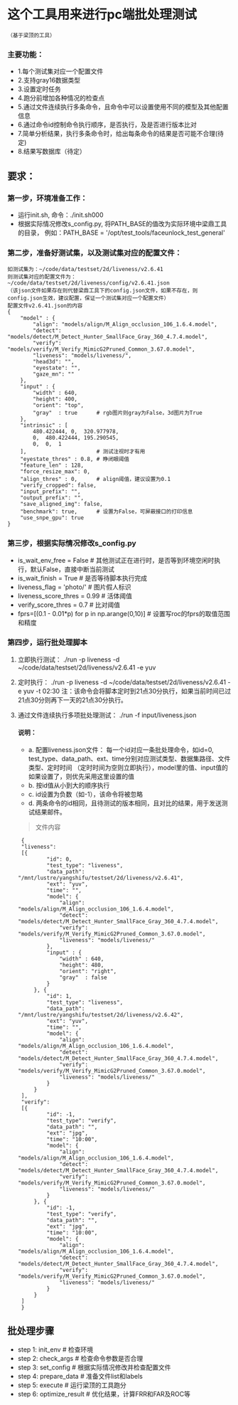 # 这个工具用来进行pc端批处理测试
    （基于梁顶的工具）
### 主要功能：
- 1.每个测试集对应一个配置文件
- 2.支持gray16数据类型
- 3.设置定时任务
- 4.跑分前增加各种情况的检查点
- 5.通过文件连续执行多条命令，且命令中可以设置使用不同的模型及其他配置信息
- 6.通过命令id控制命令执行顺序，是否执行，及是否进行版本比对
- 7.简单分析结果，执行多条命令时，给出每条命令的结果是否可能不合理(待定)
- 8.结果写数据库（待定）

## 要求：
### 第一步，环境准备工作：
- 运行init.sh, 命令：./init.sh000
- 根据实际情况修改s_config.py, 将PATH_BASE的值改为实际环境中梁鼎工具的目录， 例如：PATH_BASE = '/opt/test_tools/faceunlock_test_general'

### 第二步，准备好测试集，以及测试集对应的配置文件：
    如测试集为：~/code/data/testset/2d/liveness/v2.6.41
    则测试集对应的配置文件为：~/code/data/testset/2d/liveness/config/v2.6.41.json
    （该json文件如果存在则代替梁鼎工具下的config.json文件，如果不存在，则config.json生效，建议配置，保证一个测试集对应一个配置文件）
    配置文件v2.6.41.json的内容
    {
        "model" : {
            "align": "models/align/M_Align_occlusion_106_1.6.4.model",
            "detect": "models/detect/M_Detect_Hunter_SmallFace_Gray_360_4.7.4.model",
            "verify": "models/verify/M_Verify_MimicG2Pruned_Common_3.67.0.model",
            "liveness": "models/liveness/",
            "head3d": "",
            "eyestate": "",
            "gaze_mn": ""
        },
        "input" : {
            "width" : 640,
            "height": 400,
            "orient": "top",
            "gray"  : true      # rgb图片则gray为False，3d图片为True
        },
        "intrinsic" : [
            480.422444, 0,  320.977978,
            0,  480.422444, 195.290545,
            0,  0,  1
        ],                      # 测试注视时才有用
        "eyestate_thres" : 0.8, # 睁闭眼阈值
        "feature_len" : 128,
        "force_resize_max": 0,
        "align_thres" : 0,      # align阈值，建议设置为0.1
        "verify_cropped": false,
        "input_prefix": "",
        "output_prefix": "",
        "save_aligned_img": false,
        "benchmark": true,      # 设置为False，可屏蔽接口的打印信息
        "use_snpe_gpu": true
    }

### 第三步，根据实际情况修改s_config.py
- is_wait_env_free = False        # 其他测试正在进行时，是否等到环境空闲时执行，默认False，直接中断当前测试
- is_wait_finish = True       # 是否等待脚本执行完成
- liveness_flag = 'photo/'   # 图片假人标识
- liveness_score_thres = 0.99     # 活体阈值
- verify_score_thres = 0.7        # 比对阈值
- fprs=[(0.1 - 0.01*p) for p in np.arange(0,10)]      # 设置写roc的fprs的取值范围和精度


### 第四步，运行批处理脚本
1. 立即执行测试：
    ./run -p liveness -d ~/code/data/testset/2d/liveness/v2.6.41 -e yuv
2. 定时执行：
    ./run -p liveness -d ~/code/data/testset/2d/liveness/v2.6.41 -e yuv -t 02:30
    注：该命令会将脚本定时到21点30分执行，如果当前时间已过21点30分则再下一天的21点30分执行。
3. 通过文件连续执行多项批处理测试：
    ./run -f input/liveness.json
    #### 说明：
    - a. 配置liveness.json文件：
        每一个id对应一条批处理命令，如id=0, test_type、data_path、ext、time分别对应测试类型、数据集路径、文件类型、定时时间
        （定时时间为空则立即执行），model里的值、input值的如果设置了，则优先采用这里设置的值
    - b. 按id值从小到大的顺序执行
    - c. id设置为负数（如-1），该命令将被忽略
    - d. 两条命令的id相同，且待测试的版本相同，且对比的结果，用于发送测试结果邮件。
    > 文件内容

        {
        "liveness":
        [{
                "id": 0,
                "test_type": "liveness",
                "data_path": "/mnt/lustre/yangshifu/testset/2d/liveness/v2.6.41",
                "ext": "yuv",
                "time": "",
                "model": {
                    "align": "models/align/M_Align_occlusion_106_1.6.4.model",
                    "detect": "models/detect/M_Detect_Hunter_SmallFace_Gray_360_4.7.4.model",
                    "verify": "models/verify/M_Verify_MimicG2Pruned_Common_3.67.0.model",
                    "liveness": "models/liveness/"
                },
                "input" : {
                    "width" : 640,
                    "height": 480,
                    "orient": "right",
                    "gray"  : false
                }
            }, {
                "id": 1,
                "test_type": "liveness",
                "data_path": "/mnt/lustre/yangshifu/testset/2d/liveness/v2.6.42",
                "ext": "yuv",
                "time": "",
                "model": {
                    "align": "models/align/M_Align_occlusion_106_1.6.4.model",
                    "detect": "models/detect/M_Detect_Hunter_SmallFace_Gray_360_4.7.4.model",
                    "verify": "models/verify/M_Verify_MimicG2Pruned_Common_3.67.0.model",
                    "liveness": "models/liveness/"
                }
            }
        ],
        "verify":
        [{
                "id": -1,
                "test_type": "verify",
                "data_path": "",
                "ext": "jpg",
                "time": "10:00",
                "model": {
                    "align": "models/align/M_Align_occlusion_106_1.6.4.model",
                    "detect": "models/detect/M_Detect_Hunter_SmallFace_Gray_360_4.7.4.model",
                    "verify": "models/verify/M_Verify_MimicG2Pruned_Common_3.67.0.model",
                    "liveness": "models/liveness/"
                }
            }, {
                "id": -1,
                "test_type": "verify",
                "data_path": "",
                "ext": "jpg",
                "time": "10:00",
                "model": {
                    "align": "models/align/M_Align_occlusion_106_1.6.4.model",
                    "detect": "models/detect/M_Detect_Hunter_SmallFace_Gray_360_4.7.4.model",
                    "verify": "models/verify/M_Verify_MimicG2Pruned_Common_3.67.0.model",
                    "liveness": "models/liveness/"
                }
            }
        ]
        }

## 批处理步骤
- step 1: init_env  # 检查环境
- step 2: check_args  # 检查命令参数是否合理
- step 3: set_config  # 根据实际情况修改并检查配置文件
- step 4: prepare_data    # 准备文件list和labels
- step 5: execute     # 运行梁顶的工具跑分
- step 6: optimize_result # 优化结果，计算FRR和FAR及ROC等
